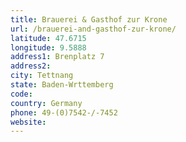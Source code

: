 ```yaml
---
title: Brauerei & Gasthof zur Krone
url: /brauerei-and-gasthof-zur-krone/
latitude: 47.6715
longitude: 9.5888
address1: Brenplatz 7
address2: 
city: Tettnang
state: Baden-Wrttemberg
code: 
country: Germany
phone: 49-(0)7542-/-7452
website: 
---
```


